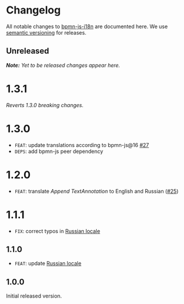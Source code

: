 # Changelog

All notable changes to [bpmn-js-i18n](https://github.com/bpmn-io/bpmn-js-i18n) are documented here. We use [semantic versioning](http://semver.org/) for releases.

## Unreleased

___Note:__ Yet to be released changes appear here._

# 1.3.1

_Reverts 1.3.0 breaking changes._

# 1.3.0

* `FEAT`: update translations according to bpmn-js@16 [#27](https://github.com/bpmn-io/bpmn-js-i18n/pull/27)
* `DEPS`: add bpmn-js peer dependency

# 1.2.0

* `FEAT`: translate _Append TextAnnotation_ to English and Russian ([#25](https://github.com/bpmn-io/bpmn-js-i18n/pull/25))

# 1.1.1

* `FIX`: correct typos in [Russian locale](/translations/ru.js)

## 1.1.0

* `FEAT`: update [Russian locale](/translations/ru.js)

## 1.0.0

Initial released version.